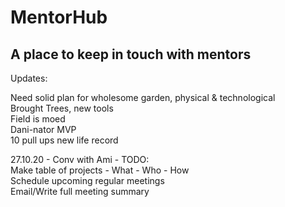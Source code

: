 # MentorHub
## A place to keep in touch with mentors

Updates:

  Need solid plan for wholesome garden, physical & technological<br>
  Brought Trees, new tools<br>
  Field is moed<br>
  Dani-nator MVP<br>
  10 pull ups new life record<br>

27.10.20 - Conv with Ami - TODO:<br>
Make table of projects - What - Who - How<br>
Schedule upcoming regular meetings<br>
Email/Write full meeting summary<br>
